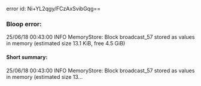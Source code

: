error id: Ni+YL2qgy/FCzAxSvibGqg==
### Bloop error:

25/06/18 00:43:00 INFO MemoryStore: Block broadcast_57 stored as values in memory (estimated size 13.1 KiB, free 4.5 GiB)
#### Short summary: 

25/06/18 00:43:00 INFO MemoryStore: Block broadcast_57 stored as values in memory (estimated size 13...